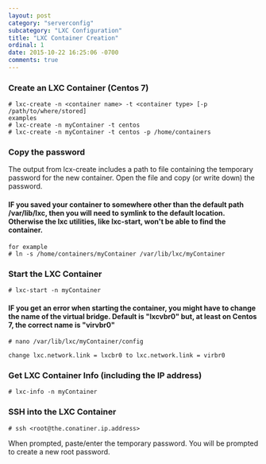 ```yaml
---
layout: post
category: "serverconfig"
subcategory: "LXC Configuration"
title: "LXC Container Creation"
ordinal: 1
date: 2015-10-22 16:25:06 -0700
comments: true
---
```

<!--break-->

### Create an LXC Container (Centos 7)
    # lxc-create -n <container name> -t <container type> [-p /path/to/where/stored]
    examples
    # lxc-create -n myContainer -t centos
    # lxc-create -n myContainer -t centos -p /home/containers

### Copy the password
The output from lcx-create includes a path to file containing the temporary password for the new container. Open the file and copy (or write down) the password.

#### IF you saved your container to somewhere other than the default path /var/lib/lxc, then you will need to symlink to the default location. Otherwise the lxc utilities, like lxc-start, won't be able to find the container.
    for example
    # ln -s /home/containers/myContainer /var/lib/lxc/myContainer

### Start the LXC Container
    # lxc-start -n myContainer

#### IF you get an error when starting the container, you might have to change the name of the virtual bridge. Default is "lxcvbr0" but, at least on Centos 7, the correct name is "virvbr0"
    # nano /var/lib/lxc/myContainer/config

    change lxc.network.link = lxcbr0 to lxc.network.link = virbr0

### Get LXC Container Info (including the IP address)
    # lxc-info -n myContainer

### SSH into the LXC Container
    # ssh <root@the.conatiner.ip.address>
When prompted, paste/enter the temporary password. You will be prompted to create a new root password.
